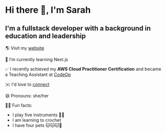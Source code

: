 
# Hi there 👋, I'm Sarah

## I'm a fullstack developer with a background in education and leadership

🌎 Visit my [website](https://www.sarahkuny.com/)

🌱 I’m currently learning Next.js

✅ I recently achieved my **AWS Cloud Practitioner Certification** and became a Teaching Assistant at [CodeOp](https://codeop.tech)

✉️ I'd love to [connect](https://www.linkedin.com/in/sarahkuny/)

😄 Pronouns: she/her

💃🏻 Fun facts:

- I play five instruments 🎻🎹
- I am learning to crochet
- I have four pets 🐱🐱🐱🐶



<!--
**sarahkuny/sarahkuny** is a ✨ _special_ ✨ repository because its `README.md` (this file) appears on your GitHub profile.

Here are some ideas to get you started:

- 🔭 I’m currently working on ...
- 🌱 I’m currently learning ...
- 👯 I’m looking to collaborate on ...
- 🤔 I’m looking for help with ...
- 💬 Ask me about ...
- 📫 How to reach me: ...
- 😄 Pronouns: ...
- ⚡ Fun fact: ...
-->
